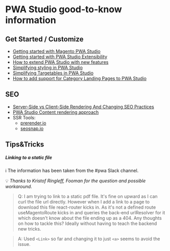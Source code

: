 # PWA Studio good-to-know information

## Get Started / Customize

- [Getting started with Magento PWA Studio](https://larsroettig.dev/getting-started-with-magento-pwa-studio)
- [Getting started with PWA Studio Extensibility](https://larsroettig.dev/getting-started-with-pwa-studio-extensibility)
- [How to extend PWA Studio with new features](https://marcin-kwiatkowski.com/how-to-extend-pwa-studio-with-new-features)
- [Simplifying styling in PWA Studio](https://dev.to/chrisbrabender/simplifying-styling-in-pwa-studio-1ki1)
- [Simplifying Targetables in PWA Studio](https://dev.to/chrisbrabender/simplifying-targetables-in-pwa-studio-p8b)
- [How to add support for Category Landing Pages to PWA Studio](https://marcin-kwiatkowski.com/how-to-add-support-for-category-landing-pages-to-pwa-studio)

## SEO

- [Server-Side vs Client-Side Rendering And Changing SEO Practices](https://magento.com/blog/technical/server-side-vs-client-side-rendering-and-changing-seo-practices)
- [PWA Studio Content rendering approach](https://magento.github.io/pwa-studio/technologies/basic-concepts/content-rendering/)
- SSR Tools:
   - [prerender.io](prerender.io)
   - [seosnap.io](seosnap.io)


## Tips&Tricks

##### Linking to a static file

ℹ️ The information has been taken from the #pwa Slack channel.

💡 _Thanks to Kristof Ringleff, Fooman for the question and possible workaround._

> Q: I am trying to link to a static pdf file. It's fine on upward as I can curl the file url directly. However when I add a link to a page to download this file react-router kicks in. As it's not a defined route useMagentoRoute kicks in and queries the back-end urlResolver for it which doesn't know about the file ending up as a 404. Any thoughts on how to tackle this? Ideally without having to teach the backend new tricks.

> A: Used `<Link>` so far and changing it to just `<a>` seems to avoid the issue.
